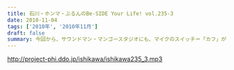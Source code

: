 ```yaml
---
title: 石川・ホンマ・ぶるんのBe-SIDE Your Life! vol.235-3
date: 2010-11-04
tags: ['2010年', '2010年11月']
draft: false
summary: 今回から、サウンドマン・マンゴースタジオにも、マイクのスイッチ＝「カフ」が導入されました！しゃべり手の意思によって、スイッチが入れられる状況になったのですが、いかんせん慣れていない！よって、ジングル明けなど遠くでしゃべっているように聴こえることがあるかと思います。さて、できるようになるもんかな～～～。（ラジオのスタジオでは普通のことですが常に発展途上のスタジオなものでして・・・）NAMAE
---
```


http://project-phi.ddo.jp/ishikawa/ishikawa235_3.mp3

